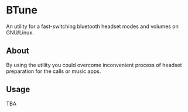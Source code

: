 # BTune

An utility for a fast-switching bluetooth headset modes and volumes on GNU/Linux.

## About

By using the utility you could overcome inconvenient process of headset preparation for the calls or music apps.

## Usage

TBA
